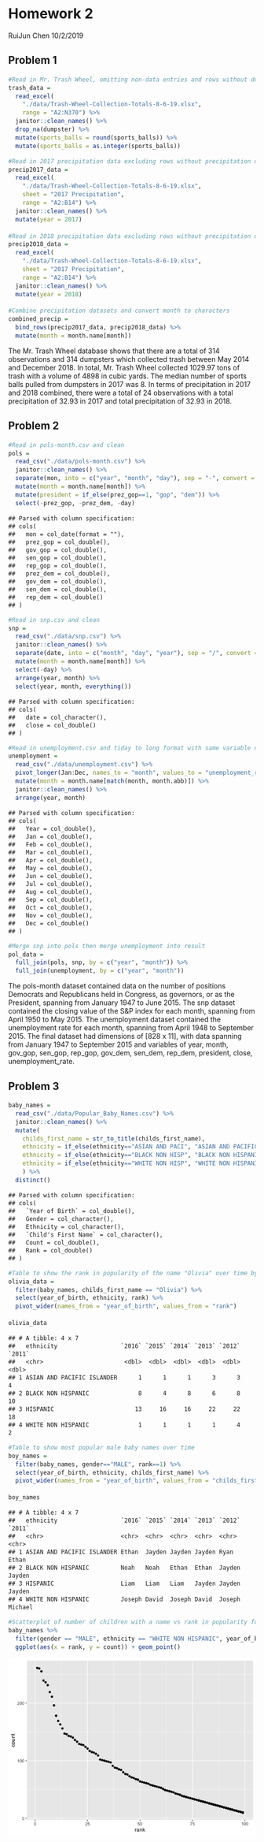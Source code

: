 Homework 2
================
RuiJun Chen
10/2/2019

## Problem 1

``` r
#Read in Mr. Trash Wheel, omitting non-data entries and rows without dumpster-specific data, then rounding sports balls to integers
trash_data = 
  read_excel(
    "./data/Trash-Wheel-Collection-Totals-8-6-19.xlsx", 
    range = "A2:N370") %>% 
  janitor::clean_names() %>% 
  drop_na(dumpster) %>% 
  mutate(sports_balls = round(sports_balls)) %>% 
  mutate(sports_balls = as.integer(sports_balls))
```

``` r
#Read in 2017 precipitation data excluding rows without precipitation data and adding year
precip2017_data = 
  read_excel(
    "./data/Trash-Wheel-Collection-Totals-8-6-19.xlsx", 
    sheet = "2017 Precipitation",
    range = "A2:B14") %>% 
  janitor::clean_names() %>% 
  mutate(year = 2017)

#Read in 2018 precipitation data excluding rows without precipitation data and adding year
precip2018_data = 
  read_excel(
    "./data/Trash-Wheel-Collection-Totals-8-6-19.xlsx", 
    sheet = "2017 Precipitation",
    range = "A2:B14") %>% 
  janitor::clean_names() %>% 
  mutate(year = 2018)

#Combine precipitation datasets and convert month to characters
combined_precip = 
  bind_rows(precip2017_data, precip2018_data) %>% 
  mutate(month = month.name[month])
```

The Mr. Trash Wheel database shows that there are a total of 314
observations and 314 dumpsters which collected trash between May 2014
and December 2018. In total, Mr. Trash Wheel collected 1029.97 tons of
trash with a volume of 4898 in cubic yards. The median number of sports
balls pulled from dumpsters in 2017 was 8. In terms of precipitation in
2017 and 2018 combined, there were a total of 24 observations with a
total precipitation of 32.93 in 2017 and total precipitation of 32.93 in
2018.

## Problem 2

``` r
#Read in pols-month.csv and clean
pols = 
  read_csv("./data/pols-month.csv") %>% 
  janitor::clean_names() %>% 
  separate(mon, into = c("year", "month", "day"), sep = "-", convert = TRUE) %>% 
  mutate(month = month.name[month]) %>% 
  mutate(president = if_else(prez_gop==1, "gop", "dem")) %>% 
  select(-prez_gop, -prez_dem, -day)
```

    ## Parsed with column specification:
    ## cols(
    ##   mon = col_date(format = ""),
    ##   prez_gop = col_double(),
    ##   gov_gop = col_double(),
    ##   sen_gop = col_double(),
    ##   rep_gop = col_double(),
    ##   prez_dem = col_double(),
    ##   gov_dem = col_double(),
    ##   sen_dem = col_double(),
    ##   rep_dem = col_double()
    ## )

``` r
#Read in snp.csv and clean
snp = 
  read_csv("./data/snp.csv") %>% 
  janitor::clean_names() %>% 
  separate(date, into = c("month", "day", "year"), sep = "/", convert = TRUE) %>% 
  mutate(month = month.name[month]) %>% 
  select(-day) %>% 
  arrange(year, month) %>% 
  select(year, month, everything())
```

    ## Parsed with column specification:
    ## cols(
    ##   date = col_character(),
    ##   close = col_double()
    ## )

``` r
#Read in unemployment.csv and tiday to long format with same variable names/formats
unemployment = 
  read_csv("./data/unemployment.csv") %>% 
  pivot_longer(Jan:Dec, names_to = "month", values_to = "unemployment_rate") %>% 
  mutate(month = month.name[match(month, month.abb)]) %>% 
  janitor::clean_names() %>% 
  arrange(year, month)
```

    ## Parsed with column specification:
    ## cols(
    ##   Year = col_double(),
    ##   Jan = col_double(),
    ##   Feb = col_double(),
    ##   Mar = col_double(),
    ##   Apr = col_double(),
    ##   May = col_double(),
    ##   Jun = col_double(),
    ##   Jul = col_double(),
    ##   Aug = col_double(),
    ##   Sep = col_double(),
    ##   Oct = col_double(),
    ##   Nov = col_double(),
    ##   Dec = col_double()
    ## )

``` r
#Merge snp into pols then merge unemployment into result
pol_data = 
  full_join(pols, snp, by = c("year", "month")) %>% 
  full_join(unemployment, by = c("year", "month"))
```

The pols-month dataset contained data on the number of positions
Democrats and Republicans held in Congress, as governors, or as the
President, spanning from January 1947 to June 2015. The snp dataset
contained the closing value of the S\&P index for each month, spanning
from April 1950 to May 2015. The unemployment dataset contained the
unemployment rate for each month, spanning from April 1948 to September
2015. The final dataset had dimensions of \[828 x 11\], with data
spanning from January 1947 to September 2015 and variables of year,
month, gov\_gop, sen\_gop, rep\_gop, gov\_dem, sen\_dem, rep\_dem,
president, close, unemployment\_rate.

## Problem 3

``` r
baby_names = 
  read_csv("./data/Popular_Baby_Names.csv") %>% 
  janitor::clean_names() %>% 
  mutate(
    childs_first_name = str_to_title(childs_first_name),
    ethnicity = if_else(ethnicity=="ASIAN AND PACI", "ASIAN AND PACIFIC ISLANDER", ethnicity),
    ethnicity = if_else(ethnicity=="BLACK NON HISP", "BLACK NON HISPANIC", ethnicity),
    ethnicity = if_else(ethnicity=="WHITE NON HISP", "WHITE NON HISPANIC", ethnicity)
    ) %>% 
  distinct()
```

    ## Parsed with column specification:
    ## cols(
    ##   `Year of Birth` = col_double(),
    ##   Gender = col_character(),
    ##   Ethnicity = col_character(),
    ##   `Child's First Name` = col_character(),
    ##   Count = col_double(),
    ##   Rank = col_double()
    ## )

``` r
#Table to show the rank in popularity of the name "Olivia" over time by ethnicity
olivia_data = 
  filter(baby_names, childs_first_name == "Olivia") %>% 
  select(year_of_birth, ethnicity, rank) %>% 
  pivot_wider(names_from = "year_of_birth", values_from = "rank")

olivia_data
```

    ## # A tibble: 4 x 7
    ##   ethnicity                  `2016` `2015` `2014` `2013` `2012` `2011`
    ##   <chr>                       <dbl>  <dbl>  <dbl>  <dbl>  <dbl>  <dbl>
    ## 1 ASIAN AND PACIFIC ISLANDER      1      1      1      3      3      4
    ## 2 BLACK NON HISPANIC              8      4      8      6      8     10
    ## 3 HISPANIC                       13     16     16     22     22     18
    ## 4 WHITE NON HISPANIC              1      1      1      1      4      2

``` r
#Table to show most popular male baby names over time
boy_names = 
  filter(baby_names, gender=="MALE", rank==1) %>% 
  select(year_of_birth, ethnicity, childs_first_name) %>% 
  pivot_wider(names_from = "year_of_birth", values_from = "childs_first_name")

boy_names
```

    ## # A tibble: 4 x 7
    ##   ethnicity                  `2016` `2015` `2014` `2013` `2012` `2011` 
    ##   <chr>                      <chr>  <chr>  <chr>  <chr>  <chr>  <chr>  
    ## 1 ASIAN AND PACIFIC ISLANDER Ethan  Jayden Jayden Jayden Ryan   Ethan  
    ## 2 BLACK NON HISPANIC         Noah   Noah   Ethan  Ethan  Jayden Jayden 
    ## 3 HISPANIC                   Liam   Liam   Liam   Jayden Jayden Jayden 
    ## 4 WHITE NON HISPANIC         Joseph David  Joseph David  Joseph Michael

``` r
#Scatterplot of number of children with a name vs rank in popularity for male, white non-hispanic children in 2016
baby_names %>% 
  filter(gender == "MALE", ethnicity == "WHITE NON HISPANIC", year_of_birth == 2016) %>% 
  ggplot(aes(x = rank, y = count)) + geom_point()
```

![](p8105_hw2_rc3179_files/figure-gfm/unnamed-chunk-10-1.png)<!-- -->
